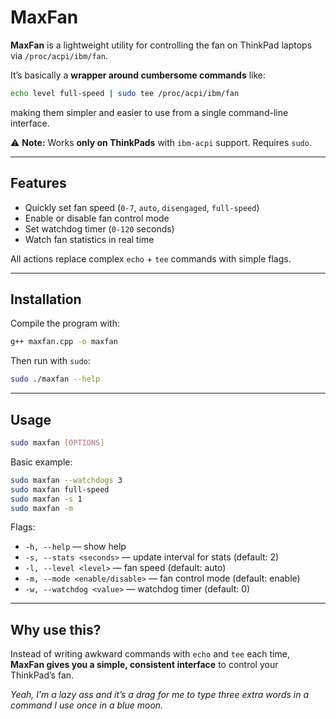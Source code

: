 # MaxFan

**MaxFan** is a lightweight utility for controlling the fan on ThinkPad laptops via `/proc/acpi/ibm/fan`.

It’s basically a **wrapper around cumbersome commands** like:

```bash
echo level full-speed | sudo tee /proc/acpi/ibm/fan
```

making them simpler and easier to use from a single command-line interface.

⚠️ **Note:** Works **only on ThinkPads** with `ibm-acpi` support. Requires `sudo`.

---

## Features

* Quickly set fan speed (`0-7`, `auto`, `disengaged`, `full-speed`)
* Enable or disable fan control mode
* Set watchdog timer (`0-120` seconds)
* Watch fan statistics in real time

All actions replace complex `echo` + `tee` commands with simple flags.

---

## Installation

Compile the program with:

```bash
g++ maxfan.cpp -o maxfan
```

Then run with `sudo`:

```bash
sudo ./maxfan --help
```

---

## Usage

```bash
sudo maxfan [OPTIONS]
```

Basic example:

```bash
sudo maxfan --watchdogs 3
sudo maxfan full-speed
sudo maxfan -s 1
sudo maxfan -m
```

Flags:

* `-h, --help` — show help
* `-s, --stats <seconds>` — update interval for stats (default: 2)
* `-l, --level <level>` — fan speed (default: auto)
* `-m, --mode <enable/disable>` — fan control mode (default: enable)
* `-w, --watchdog <value>` — watchdog timer (default: 0)

---

## Why use this?

Instead of writing awkward commands with `echo` and `tee` each time, **MaxFan gives you a simple, consistent interface** to control your ThinkPad’s fan.


*Yeah, I’m a lazy ass and it’s a drag for me to type three extra words in a command I use once in a blue moon.*

